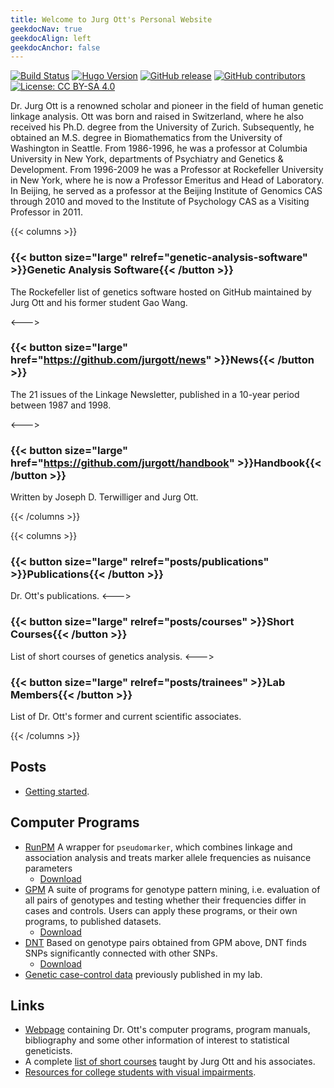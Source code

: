 ```yaml
---
title: Welcome to Jurg Ott's Personal Website
geekdocNav: true 
geekdocAlign: left
geekdocAnchor: false
---
```


<!-- markdownlint-capture -->
<!-- markdownlint-disable MD033 -->

<span class="badge-placeholder">[![Build Status](https://github.com/jurgott/jurgott.github.io/actions/workflows/hugo.yaml/badge.svg)](https://github.com/jurgott/jurgott.github.io/deployments/github-pages)</span>
<span class="badge-placeholder">[![Hugo Version](https://img.shields.io/badge/hugo-0.124-blue.svg)](https://gohugo.io)</span>
<span class="badge-placeholder">[![GitHub release](https://img.shields.io/github/v/release/jurgott/jurgott.github.io)](https://github.com/jurgott/jurgott.github.io/releases/latest)</span>
<span class="badge-placeholder">[![GitHub contributors](https://img.shields.io/github/contributors/jurgott/jurgott.github.io)](https://github.com/jurgott/jurgott.github.io/graphs/contributors)</span>
<span class="badge-placeholder">[![License: CC BY-SA 4.0](https://img.shields.io/github/license/jurgott/jurgott.github.io)](https://github.com/jurgott/jurgott.github.io/blob/main/LICENSE)</span>

<!-- markdownlint-restore -->
Dr. Jurg Ott is a renowned scholar and pioneer in the field of human genetic linkage analysis. Ott was born and raised in Switzerland, where he also received his Ph.D. degree from the University of Zurich. Subsequently, he obtained an M.S. degree in Biomathematics from the University of Washington in Seattle. From 1986-1996, he was a professor at Columbia University in New York, departments of Psychiatry and Genetics & Development. From 1996-2009 he was a Professor at Rockefeller University in New York, where he is now a Professor Emeritus and Head of Laboratory. In Beijing, he served as a professor at the Beijing Institute of Genomics CAS through 2010 and moved to the Institute of Psychology CAS as a Visiting Professor in 2011. 

{{< columns >}}

### {{< button size="large" relref="genetic-analysis-software" >}}Genetic Analysis Software{{< /button >}}

The Rockefeller list of genetics software hosted on GitHub maintained by Jurg Ott and his former student Gao Wang.

<--->

### {{< button size="large" href="https://github.com/jurgott/news" >}}News{{< /button >}}
The 21 issues of the Linkage Newsletter, published in a 10-year period between 1987 and 1998. 

<--->

###  {{< button size="large" href="https://github.com/jurgott/handbook" >}}Handbook{{< /button >}}
Written by Joseph D. Terwilliger and Jurg Ott.

{{< /columns >}}

{{< columns >}}

###  {{< button size="large" relref="posts/publications" >}}Publications{{< /button >}}
Dr. Ott's publications.
<--->

###  {{< button size="large" relref="posts/courses" >}}Short Courses{{< /button >}}
List of short courses of genetics analysis.
<--->

###  {{< button size="large" relref="posts/trainees" >}}Lab Members{{< /button >}}
List of Dr. Ott's former and current scientific associates. 

{{< /columns >}}

## Posts

- [Getting started](posts/getting-started).

## Computer Programs

- [RunPM](programs/run-pm) A wrapper for `pseudomarker`, which combines linkage and association analysis and treats marker allele frequencies as nuisance parameters
  - [Download](https://github.com/jurgott/RunPM)
- [GPM](programs/gpm) A suite of programs for genotype pattern mining, i.e. evaluation of all pairs of genotypes and testing whether their frequencies differ in cases and controls. Users can apply these programs, or their own programs, to published datasets.
  - [Download](https://github.com/jurgott/gpm_prog)
- [DNT](programs/dnt) Based on genotype pairs obtained from GPM above, DNT finds SNPs significantly connected with other SNPs.
  - [Download](https://github.com/jurgott/gpm_dnt)
- [Genetic case-control data](https://github.com/jurgott/gpm_data) previously published in my lab.

## Links

-   [Webpage](https://github.com/jurgott) containing Dr. Ott's computer programs, program manuals, bibliography and some other information of interest to statistical geneticists.
-   A complete [list of short courses](https://lab.rockefeller.edu/ott/ottshortcourses) taught by Jurg Ott and his associates.
-   [Resources for college students with visual impairments](https://www.goodeyes.com/blog/resources-for-visually-impaired-students/).
